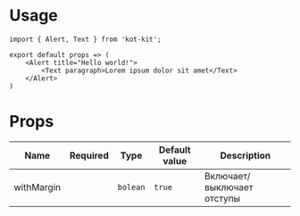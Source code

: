 # Usage
	import { Alert, Text } from 'kot-kit';

	export default props => (
		<Alert title="Hello world!">
			<Text paragraph>Lorem ipsum dolor sit amet</Text>
		</Alert>
	)

# Props
| Name | Required | Type | Default value | Description |
|---|:-:|---|---|---|
| withMargin || `bolean` | `true` | Включает/выключает отступы |